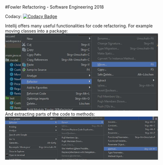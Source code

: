 #Fowler Refactoring - Software Engineering 2018

Codacy: [![Codacy Badge](https://api.codacy.com/project/badge/Grade/663dfb31cb024009a29a3c0f4e0237c3)](https://www.codacy.com/app/stephan456/Fowler-SERefactoring?utm_source=github.com&amp;utm_medium=referral&amp;utm_content=stephan456/Fowler-SERefactoring&amp;utm_campaign=Badge_Grade)

Intellij offers many useful functionalities for code refactoring. For example moving classes into a package:
<img src="https://raw.githubusercontent.com/stephan456/Fowler-SERefactoring/master/refactoring_move.JPG"/>
And extracting parts of the code to methods:
<img src="https://raw.githubusercontent.com/stephan456/Fowler-SERefactoring/master/refactoring_extract.JPG"/>

